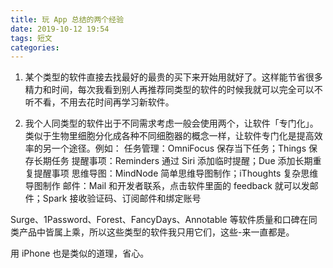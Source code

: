 ```yaml
---
title: 玩 App 总结的两个经验
date: 2019-10-12 19:54
tags: 短文
categories: 
---
```

1. 某个类型的软件直接去找最好的最贵的买下来开始用就好了。这样能节省很多精力和时间，每次我看到别人再推荐同类型的软件的时候我就可以完全可以不听不看，不用去花时间再学习新软件。

<!-- more -->

2. 我个人同类型的软件出于不同需求考虑一般会使用两个，让软件「专门化」。类似于生物里细胞分化成各种不同细胞器的概念一样，让软件专门化是提高效率的另一个途径。例如：
任务管理：OmniFocus 保存当下任务；Things 保存长期任务
提醒事项：Reminders 通过 Siri 添加临时提醒；Due 添加长期重复提醒事项
思维导图：MindNode 简单思维导图制作；iThoughts 复杂思维导图制作
邮件：Mail 和开发者联系，点击软件里面的 feedback 就可以发邮件；Spark 接收验证码、订阅邮件和绑定账号

Surge、1Password、Forest、FancyDays、Annotable 等软件质量和口碑在同类产品中皆属上乘，所以这些类型的软件我只用它们，这些-来一直都是。

用 iPhone 也是类似的道理，省心。

